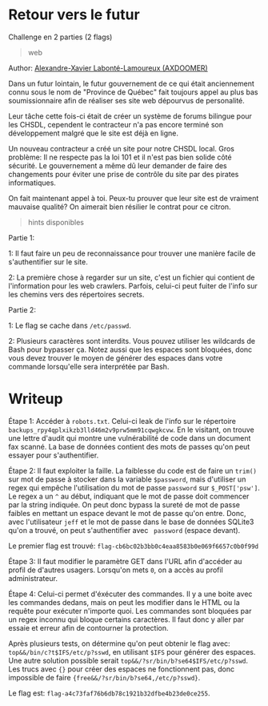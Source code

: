 # Retour vers le futur

Challenge en 2 parties (2 flags)

> web

Author: [Alexandre-Xavier Labonté-Lamoureux (AXDOOMER)](https://github.com/axdoomer)

Dans un futur lointain, le futur gouvernement de ce qui était anciennement connu sous le nom de "Province de Québec" fait toujours appel au plus bas soumissionnaire afin de réaliser ses site web dépourvus de personalité.

Leur tâche cette fois-ci était de créer un système de forums bilingue pour les CHSDL, cependent le contracteur n'a pas encore terminé son développement malgré que le site est déjà en ligne.

Un nouveau contracteur a créé un site pour notre CHSDL local. Gros problème: Il ne respecte pas la loi 101 et il n'est pas bien solide côté sécurité. Le gouvernement a même dû leur demander de faire des changements pour éviter une prise de contrôle du site par des pirates informatiques. 

On fait maintenant appel à toi. Peux-tu prouver que leur site est de vraiment mauvaise qualité? On aimerait bien résilier le contrat pour ce citron. 

> hints disponibles

Partie 1:

1: Il faut faire un peu de reconnaissance pour trouver une manière facile de s'authentifier sur le site. 

2: La première chose à regarder sur un site, c'est un fichier qui contient de l'information pour les web crawlers. Parfois, celui-ci peut fuiter de l'info sur les chemins vers des répertoires secrets. 

Partie 2:

1: Le flag se cache dans `/etc/passwd`.

2: Plusieurs caractères sont interdits. Vous pouvez utiliser les wildcards de Bash pour bypasser ça. Notez aussi que les espaces sont bloquées, donc vous devez trouver le moyen de générer des espaces dans votre commande lorsqu'elle sera interprétée par Bash.

# Writeup

Étape 1: Accéder à `robots.txt`. Celui-ci leak de l'info sur le répertoire `backups_rpy4qplxikzb3lld46m2v9prw5mm91cqwgkcvw`. En le visitant, on trouve une lettre d'audit qui montre une vulnérabilité de code dans un document fax scanné. La base de données contient des mots de passes qu'on peut essayer pour s'authentifier. 

Étape 2: Il faut exploiter la faille. La faiblesse du code est de faire un `trim()` sur mot de passe à stocker dans la variable `$password`, mais d'utiliser un regex qui empêche l'utilisation du mot de passe `password` sur `$_POST['psw']`. Le regex a un `^` au début, indiquant que le mot de passe doit commencer par la string indiquée. On peut donc bypass la sureté de mot de passe faibles en mettant un espace devant le mot de passe qu'on entre. Donc, avec l'utilisateur `jeff` et le mot de passe dans le base de données SQLite3 qu'on a trouvé, on peut s'authentifier avec ` password` (espace devant). 

Le premier flag est trouvé: `flag-cb6bc02b3bb0c4eaa8583b0e069f6657c0b0f99d`

Étape 3: Il faut modifier le paramètre GET dans l'URL afin d'accéder au profil de d'autres usagers. Lorsqu'on mets `0`, on a accès au profil administrateur. 

Étape 4: Celui-ci permet d'éxécuter des commandes. Il y a une boite avec les commandes dedans, mais on peut les modifier dans le HTML ou la requête pour exécuter n'importe quoi. Les commandes sont bloquées par un regex inconnu qui bloque certains caractères. Il faut donc y aller par essaie et erreur afin de contourner la protection.

Après plusieurs tests, on détermine qu'on peut obtenir le flag avec: `top&&/bin/c?t$IFS/etc/p?sswd`, en utilisant `$IFS` pour générer des espaces. Une autre solution possible serait `top&&/?sr/bin/b?se64$IFS/etc/p?sswd`. Les trucs avec `{}` pour créer des espaces ne fonctionnent pas, donc impossible de faire `{free&&/?sr/bin/b?se64,/etc/p?sswd}`.

Le flag est: `flag-a4c73faf76b6db78c1921b32dfbe4b23de0ce255`.

